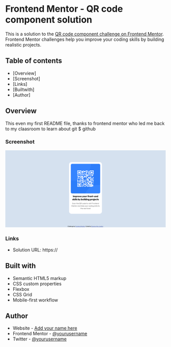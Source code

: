 # Frontend Mentor - QR code component solution

This is a solution to the [QR code component challenge on Frontend Mentor](https://www.frontendmentor.io/challenges/qr-code-component-iux_sIO_H). Frontend Mentor challenges help you improve your coding skills by building realistic projects. 

## Table of contents

- [Overview]
- [Screenshot]
- [Links]
- [Builtwith]
- [Author]

## Overview
This even my first README file, thanks to frontend mentor who led me back to my claasroom to learn about git $ github

### Screenshot

![](./images/Screenshot%202023-03-09%20at%2004-53-52%20Frontend%20Mentor%20QR%20code%20component.png)

### Links

- Solution URL: https://

## Built with

- Semantic HTML5 markup
- CSS custom properties
- Flexbox
- CSS Grid
- Mobile-first workflow

## Author

- Website - [Add your name here](https://www.your-site.com)
- Frontend Mentor - [@yourusername](https://www.frontendmentor.io/profile/yourusername)
- Twitter - [@yourusername](https://www.twitter.com/yourusername)